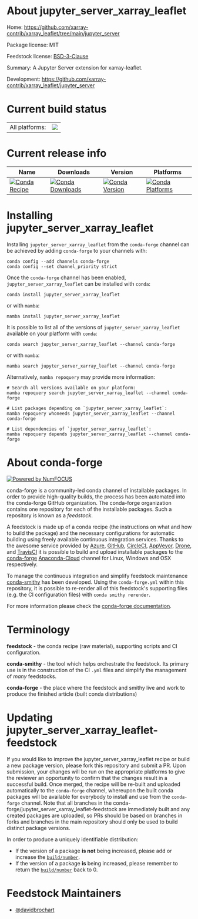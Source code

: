 About jupyter_server_xarray_leaflet
===================================

Home: https://github.com/xarray-contrib/xarray_leaflet/tree/main/jupyter_server

Package license: MIT

Feedstock license: [BSD-3-Clause](https://github.com/conda-forge/jupyter_server_xarray_leaflet-feedstock/blob/main/LICENSE.txt)

Summary: A Jupyter Server extension for xarray-leaflet.

Development: https://github.com/xarray-contrib/xarray_leaflet/jupyter_server

Current build status
====================


<table><tr><td>All platforms:</td>
    <td>
      <a href="https://dev.azure.com/conda-forge/feedstock-builds/_build/latest?definitionId=18574&branchName=main">
        <img src="https://dev.azure.com/conda-forge/feedstock-builds/_apis/build/status/jupyter_server_xarray_leaflet-feedstock?branchName=main">
      </a>
    </td>
  </tr>
</table>

Current release info
====================

| Name | Downloads | Version | Platforms |
| --- | --- | --- | --- |
| [![Conda Recipe](https://img.shields.io/badge/recipe-jupyter_server_xarray_leaflet-green.svg)](https://anaconda.org/conda-forge/jupyter_server_xarray_leaflet) | [![Conda Downloads](https://img.shields.io/conda/dn/conda-forge/jupyter_server_xarray_leaflet.svg)](https://anaconda.org/conda-forge/jupyter_server_xarray_leaflet) | [![Conda Version](https://img.shields.io/conda/vn/conda-forge/jupyter_server_xarray_leaflet.svg)](https://anaconda.org/conda-forge/jupyter_server_xarray_leaflet) | [![Conda Platforms](https://img.shields.io/conda/pn/conda-forge/jupyter_server_xarray_leaflet.svg)](https://anaconda.org/conda-forge/jupyter_server_xarray_leaflet) |

Installing jupyter_server_xarray_leaflet
========================================

Installing `jupyter_server_xarray_leaflet` from the `conda-forge` channel can be achieved by adding `conda-forge` to your channels with:

```
conda config --add channels conda-forge
conda config --set channel_priority strict
```

Once the `conda-forge` channel has been enabled, `jupyter_server_xarray_leaflet` can be installed with `conda`:

```
conda install jupyter_server_xarray_leaflet
```

or with `mamba`:

```
mamba install jupyter_server_xarray_leaflet
```

It is possible to list all of the versions of `jupyter_server_xarray_leaflet` available on your platform with `conda`:

```
conda search jupyter_server_xarray_leaflet --channel conda-forge
```

or with `mamba`:

```
mamba search jupyter_server_xarray_leaflet --channel conda-forge
```

Alternatively, `mamba repoquery` may provide more information:

```
# Search all versions available on your platform:
mamba repoquery search jupyter_server_xarray_leaflet --channel conda-forge

# List packages depending on `jupyter_server_xarray_leaflet`:
mamba repoquery whoneeds jupyter_server_xarray_leaflet --channel conda-forge

# List dependencies of `jupyter_server_xarray_leaflet`:
mamba repoquery depends jupyter_server_xarray_leaflet --channel conda-forge
```


About conda-forge
=================

[![Powered by
NumFOCUS](https://img.shields.io/badge/powered%20by-NumFOCUS-orange.svg?style=flat&colorA=E1523D&colorB=007D8A)](https://numfocus.org)

conda-forge is a community-led conda channel of installable packages.
In order to provide high-quality builds, the process has been automated into the
conda-forge GitHub organization. The conda-forge organization contains one repository
for each of the installable packages. Such a repository is known as a *feedstock*.

A feedstock is made up of a conda recipe (the instructions on what and how to build
the package) and the necessary configurations for automatic building using freely
available continuous integration services. Thanks to the awesome service provided by
[Azure](https://azure.microsoft.com/en-us/services/devops/), [GitHub](https://github.com/),
[CircleCI](https://circleci.com/), [AppVeyor](https://www.appveyor.com/),
[Drone](https://cloud.drone.io/welcome), and [TravisCI](https://travis-ci.com/)
it is possible to build and upload installable packages to the
[conda-forge](https://anaconda.org/conda-forge) [Anaconda-Cloud](https://anaconda.org/)
channel for Linux, Windows and OSX respectively.

To manage the continuous integration and simplify feedstock maintenance
[conda-smithy](https://github.com/conda-forge/conda-smithy) has been developed.
Using the ``conda-forge.yml`` within this repository, it is possible to re-render all of
this feedstock's supporting files (e.g. the CI configuration files) with ``conda smithy rerender``.

For more information please check the [conda-forge documentation](https://conda-forge.org/docs/).

Terminology
===========

**feedstock** - the conda recipe (raw material), supporting scripts and CI configuration.

**conda-smithy** - the tool which helps orchestrate the feedstock.
                   Its primary use is in the construction of the CI ``.yml`` files
                   and simplify the management of *many* feedstocks.

**conda-forge** - the place where the feedstock and smithy live and work to
                  produce the finished article (built conda distributions)


Updating jupyter_server_xarray_leaflet-feedstock
================================================

If you would like to improve the jupyter_server_xarray_leaflet recipe or build a new
package version, please fork this repository and submit a PR. Upon submission,
your changes will be run on the appropriate platforms to give the reviewer an
opportunity to confirm that the changes result in a successful build. Once
merged, the recipe will be re-built and uploaded automatically to the
`conda-forge` channel, whereupon the built conda packages will be available for
everybody to install and use from the `conda-forge` channel.
Note that all branches in the conda-forge/jupyter_server_xarray_leaflet-feedstock are
immediately built and any created packages are uploaded, so PRs should be based
on branches in forks and branches in the main repository should only be used to
build distinct package versions.

In order to produce a uniquely identifiable distribution:
 * If the version of a package **is not** being increased, please add or increase
   the [``build/number``](https://docs.conda.io/projects/conda-build/en/latest/resources/define-metadata.html#build-number-and-string).
 * If the version of a package **is** being increased, please remember to return
   the [``build/number``](https://docs.conda.io/projects/conda-build/en/latest/resources/define-metadata.html#build-number-and-string)
   back to 0.

Feedstock Maintainers
=====================

* [@davidbrochart](https://github.com/davidbrochart/)

